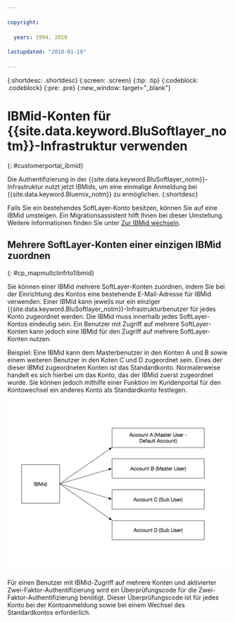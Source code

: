 ```yaml
---

copyright:

  years: 1994, 2018

lastupdated: "2018-01-10"

---
```


{:shortdesc: .shortdesc}
{:screen: .screen}
{:tip: .tip}
{:codeblock: .codeblock}
{:pre: .pre}
{:new_window: target="_blank"}

# IBMid-Konten für {{site.data.keyword.BluSoftlayer_notm}}-Infrastruktur verwenden
{: #customerportal_ibmid}

Die Authentifizierung in der {{site.data.keyword.BluSoftlayer_notm}}-Infrastruktur nutzt jetzt IBMids, um eine einmalige Anmeldung bei {{site.data.keyword.Bluemix_notm}} zu ermöglichen.
{:shortdesc}

Falls Sie ein bestehendes SoftLayer-Konto besitzen, können Sie auf eine IBMid umsteigen. Ein Migrationsassistent hilft Ihnen bei dieser Umstellung. Weitere Informationen finden Sie unter [Zur IBMid wechseln](/docs/account/softlayerlink.html#switching-to-ibmid).

## Mehrere SoftLayer-Konten einer einzigen IBMid zuordnen
{: #cp_mapmultclinfrto1ibmid}

Sie können einer IBMid mehrere SoftLayer-Konten zuordnen, indem Sie bei der Einrichtung des Kontos eine bestehende E-Mail-Adresse für IBMid verwenden. Einer IBMid kann jeweils nur ein einziger {{site.data.keyword.BluSoftlayer_notm}}-Infrastrukturbenutzer für jedes Konto zugeordnet werden. Die IBMid muss innerhalb jedes SoftLayer-Kontos eindeutig sein. Ein Benutzer mit Zugriff auf mehrere SoftLayer-Konten kann jedoch eine IBMid für den Zugriff auf mehrere SoftLayer-Konten nutzen.

Beispiel: Eine IBMid kann dem Masterbenutzer in den Konten A und B sowie einem weiteren Benutzer in den Koten C und D zugeordnet sein. Eines der dieser IBMid zugeordneten Konten ist das Standardkonto. Normalerweise handelt es sich hierbei um das Konto, das der IBMid zuerst zugeordnet wurde. Sie können jedoch mithilfe einer Funktion im Kundenportal für den Kontowechsel ein anderes Konto als Standardkonto festlegen.

![Mehrere SoftLayer-Konten für eine IBMid](images/ibmid-image.png)

Für einen Benutzer mit IBMid-Zugriff auf mehrere Konten und aktivierter Zwei-Faktor-Authentifizierung wird ein Überprüfungscode für die Zwei-Faktor-Authentifizierung benötigt. Dieser Überprüfungscode ist für jedes Konto bei der Kontoanmeldung sowie bei einem Wechsel des Standardkontos erforderlich.
